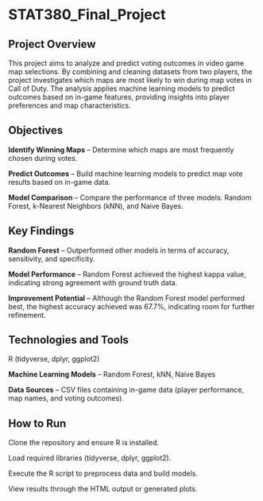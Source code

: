 # STAT380_Final_Project


## Project Overview

This project aims to analyze and predict voting outcomes in video game map selections. By combining and cleaning datasets from two players, the project investigates which maps are most likely to win during map votes in Call of Duty. The analysis applies machine learning models to predict outcomes based on in-game features, providing insights into player preferences and map characteristics.

## Objectives

**Identify Winning Maps** – Determine which maps are most frequently chosen during votes.

**Predict Outcomes** – Build machine learning models to predict map vote results based on in-game data.

**Model Comparison** – Compare the performance of three models: Random Forest, k-Nearest Neighbors (kNN), and Naive Bayes.

## Key Findings

**Random Forest** – Outperformed other models in terms of accuracy, sensitivity, and specificity.

**Model Performance** – Random Forest achieved the highest kappa value, indicating strong agreement with ground truth data.

**Improvement Potential** – Although the Random Forest model performed best, the highest accuracy achieved was 67.7%, indicating room for further refinement.

## Technologies and Tools

R (tidyverse, dplyr, ggplot2)

**Machine Learning Models** – Random Forest, kNN, Naive Bayes

**Data Sources** – CSV files containing in-game data (player performance, map names, and voting outcomes).

## How to Run

Clone the repository and ensure R is installed.

Load required libraries (tidyverse, dplyr, ggplot2).

Execute the R script to preprocess data and build models.

View results through the HTML output or generated plots.
